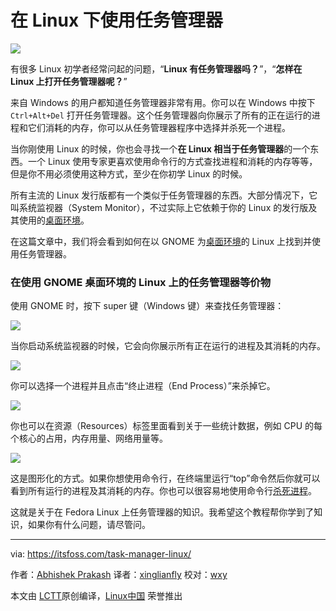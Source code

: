 在 Linux 下使用任务管理器
====================================

![](https://itsfoss.com/wp-content/uploads/2016/06/Task-Manager-in-Linux.jpg)

有很多 Linux 初学者经常问起的问题，“**Linux 有任务管理器吗？**”，“**怎样在 Linux 上打开任务管理器呢？**”

来自 Windows 的用户都知道任务管理器非常有用。你可以在 Windows 中按下 `Ctrl+Alt+Del` 打开任务管理器。这个任务管理器向你展示了所有的正在运行的进程和它们消耗的内存，你可以从任务管理器程序中选择并杀死一个进程。

当你刚使用 Linux 的时候，你也会寻找一个**在 Linux 相当于任务管理器**的一个东西。一个 Linux 使用专家更喜欢使用命令行的方式查找进程和消耗的内存等等，但是你不用必须使用这种方式，至少在你初学 Linux 的时候。

所有主流的 Linux 发行版都有一个类似于任务管理器的东西。大部分情况下，它叫系统监视器（System Monitor），不过实际上它依赖于你的 Linux 的发行版及其使用的[桌面环境][1]。

在这篇文章中，我们将会看到如何在以 GNOME 为[桌面环境][2]的 Linux 上找到并使用任务管理器。

### 在使用 GNOME 桌面环境的 Linux 上的任务管理器等价物

使用 GNOME 时，按下 super 键（Windows 键）来查找任务管理器：

![](https://itsfoss.com/wp-content/uploads/2016/06/system-monitor-gnome-fedora.png)

当你启动系统监视器的时候，它会向你展示所有正在运行的进程及其消耗的内存。

![](https://itsfoss.com/wp-content/uploads/2016/06/fedora-system-monitor.jpeg)

你可以选择一个进程并且点击“终止进程（End Process）”来杀掉它。

![](https://itsfoss.com/wp-content/uploads/2016/06/kill-process-fedora.png)

你也可以在资源（Resources）标签里面看到关于一些统计数据，例如 CPU 的每个核心的占用，内存用量、网络用量等。

![](https://itsfoss.com/wp-content/uploads/2016/06/system-stats-fedora.png)

这是图形化的方式。如果你想使用命令行，在终端里运行“top”命令然后你就可以看到所有运行的进程及其消耗的内存。你也可以很容易地使用命令行[杀死进程][3]。

这就是关于在 Fedora Linux 上任务管理器的知识。我希望这个教程帮你学到了知识，如果你有什么问题，请尽管问。

--------------------------------------------------------------------------------

via: https://itsfoss.com/task-manager-linux/

作者：[Abhishek Prakash][a] 
译者：[xinglianfly](https://github.com/xinglianfly) 
校对：[wxy](https://github.com/wxy)

本文由 [LCTT](https://github.com/LCTT/TranslateProject)原创编译，[Linux中国](https://linux.cn/) 荣誉推出

[a]: https://itsfoss.com/author/abhishek/
[1]: https://wiki.archlinux.org/index.php/desktop_environment
[2]: https://itsfoss.com/best-linux-desktop-environments/
[3]: https://itsfoss.com/how-to-find-the-process-id-of-a-program-and-kill-it-quick-tip/
